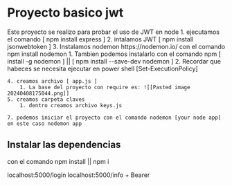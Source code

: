 # Proyecto basico jwt

<p>
Este proyecto se realizo para probar  el uso de JWT  en node
1. ejecutamos el comando [ npm install express ]
	2. intalamos JWT [ npm install jsonwebtoken ]
	3. Instalamos nodemon https://nodemon.io/ con el comando  npm install nodemon
		1. Tambien podemos instalarlo con el comando npm [ install -g nodemon ]  ||  [ npm install --save-dev nodemon  ]
		2. Recordar que habeces se necesita ejecutar en power shell [Set-ExecutionPolicy]
		
	4. creamos archivo [ app.js ]
		1. La base del proyecto con require es: ![[Pasted image 20240408175044.png]]
	5. creamos carpeta claves
		1. dentro creamos archivo keys.js
	
	7. podemos iniciar el proyecto con el comando nodemon [your node app]  en este caso nodemon app


</p>

## Instalar las dependencias
<p>
  con el comando npm install  ||  npm i
</p>

<p>
	localhost:5000/login
 	localhost:5000/info + Bearer

</p>

